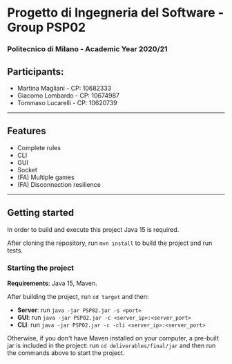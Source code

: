 # Progetto di Ingegneria del Software - Group PSP02 
### Politecnico di Milano - Academic Year 2020/21

## Participants:
- Martina Magliani - CP: 10682333
- Giacomo Lombardo - CP: 10674987
- Tommaso Lucarelli - CP: 10620739
---
## Features

- Complete rules
- CLI
- GUI
- Socket
- (FA) Multiple games
- (FA) Disconnection resilience

---
## Getting started

In order to build and execute this project Java 15 is required.

After cloning the repository, run `mvn install` to build the project and run tests.

### Starting the project

**Requirements**: Java 15, Maven.

After building the project, run `cd target` and then: 

- **Server**: run `java -jar PSP02.jar -s <port>`
- **GUI**: run `java -jar PSP02.jar -c <server_ip>:<server_port>`
- **CLI**: run `java -jar PSP02.jar -c -cli <server_ip>:<server_port>`

Otherwise, if you don't have Maven installed on your computer, a pre-built jar is included in the project: run `cd deliverables/final/jar` and then run the commands above to start the project.



